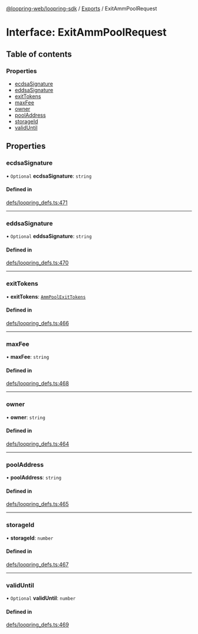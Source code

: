 [@loopring-web/loopring-sdk](../README.md) / [Exports](../modules.md) / ExitAmmPoolRequest

# Interface: ExitAmmPoolRequest

## Table of contents

### Properties

- [ecdsaSignature](ExitAmmPoolRequest.md#ecdsasignature)
- [eddsaSignature](ExitAmmPoolRequest.md#eddsasignature)
- [exitTokens](ExitAmmPoolRequest.md#exittokens)
- [maxFee](ExitAmmPoolRequest.md#maxfee)
- [owner](ExitAmmPoolRequest.md#owner)
- [poolAddress](ExitAmmPoolRequest.md#pooladdress)
- [storageId](ExitAmmPoolRequest.md#storageid)
- [validUntil](ExitAmmPoolRequest.md#validuntil)

## Properties

### ecdsaSignature

• `Optional` **ecdsaSignature**: `string`

#### Defined in

[defs/loopring_defs.ts:471](https://github.com/Loopring/loopring_sdk/blob/cd42b57/src/defs/loopring_defs.ts#L471)

___

### eddsaSignature

• `Optional` **eddsaSignature**: `string`

#### Defined in

[defs/loopring_defs.ts:470](https://github.com/Loopring/loopring_sdk/blob/cd42b57/src/defs/loopring_defs.ts#L470)

___

### exitTokens

• **exitTokens**: [`AmmPoolExitTokens`](AmmPoolExitTokens.md)

#### Defined in

[defs/loopring_defs.ts:466](https://github.com/Loopring/loopring_sdk/blob/cd42b57/src/defs/loopring_defs.ts#L466)

___

### maxFee

• **maxFee**: `string`

#### Defined in

[defs/loopring_defs.ts:468](https://github.com/Loopring/loopring_sdk/blob/cd42b57/src/defs/loopring_defs.ts#L468)

___

### owner

• **owner**: `string`

#### Defined in

[defs/loopring_defs.ts:464](https://github.com/Loopring/loopring_sdk/blob/cd42b57/src/defs/loopring_defs.ts#L464)

___

### poolAddress

• **poolAddress**: `string`

#### Defined in

[defs/loopring_defs.ts:465](https://github.com/Loopring/loopring_sdk/blob/cd42b57/src/defs/loopring_defs.ts#L465)

___

### storageId

• **storageId**: `number`

#### Defined in

[defs/loopring_defs.ts:467](https://github.com/Loopring/loopring_sdk/blob/cd42b57/src/defs/loopring_defs.ts#L467)

___

### validUntil

• `Optional` **validUntil**: `number`

#### Defined in

[defs/loopring_defs.ts:469](https://github.com/Loopring/loopring_sdk/blob/cd42b57/src/defs/loopring_defs.ts#L469)
